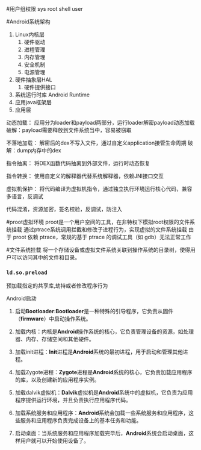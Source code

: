 #用户组权限
sys
root
shell
user


#Android系统架构
1. Linux内核层
	1. 硬件驱动
	2. 进程管理
	3. 内存管理
	4. 安全机制
	5. 电源管理
2. 硬件抽象层HAL
	1. 硬件提供接口
3. 系统运行时库 Android Runtime
4. 应用java框架层
5. 应用层

动态加载：
应用分为loader和payload两部分，运行loader解密payload动态加载
破解：payload需要释放到文件系统当中，容易被窃取

不落地加载：
解密后的dex不写入文件，通过自定义application接管生命周期
破解：dump内存中的dex

指令抽离：
将DEX函数代码抽离到外部文件，运行时动态恢复

指令转换：
使用自定义的解释器代替系统解释器，依赖JNI接口交互

虚拟机保护：
将代码编译为虚拟机指令，通过独立执行环境运行核心代码，兼容多语言，反调试

代码混淆，资源加密，签名校验，反调试，防注入

#proot虚拟环境
proot是一个用户空间的工具，在非特权下模拟root权限的文件系统挂载
通过ptrace系统调用拦截和修改子进程行为，实现虚拟的文件系统挂载
由于 proot 依赖 ptrace，常规的基于 ptrace 的调试工具（如 gdb）无法正常工作

#文件系统挂载
将一个存储设备或虚拟文件系统关联到操作系统的目录树，使得用户可以访问其中的文件和目录。

### `ld.so.preload`
预加载指定的共享库,劫持或者修改程序行为

Android启动
1. 启动**Bootloader**:**Bootloader**是一种特殊的引导程序，它负责从固件（**firmware**）中启动操作系统。
    
2. 加载内核：内核是**Android**操作系统的核心，它负责管理设备的资源，如处理器、内存、存储空间和其他硬件。
    
3. 加载init进程：**Init**进程是**Android**系统的最初进程，用于启动和管理其他进程。
    
4. 加载Zygote进程：**Zygote**进程是**Android**系统的核心，它负责加载应用程序的库，以及创建新的应用程序实例。
    
5. 加载dalvik虚拟机：**Dalvik**虚拟机是**Android**系统中的虚拟机，它负责为应用程序提供运行环境，并且负责执行应用程序代码。
    
6. 加载系统服务和应用程序：**Android**系统会加载一些系统服务和应用程序，这些服务和应用程序负责完成设备上的基本任务和功能。
    
7. 启动桌面：当系统服务和应用程序加载完毕后，**Android**系统会启动桌面，这样用户就可以开始使用设备了。